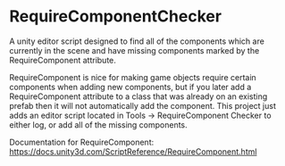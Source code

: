 # RequireComponentChecker
A unity editor script designed to find all of the components which are currently in the scene and have missing components marked by the RequireComponent attribute.

RequireComponent is nice for making game objects require certain components when adding new components, but if you later add a RequireComponent attribute to a class that was already on an existing prefab then it will not automatically add the component. This project just adds an editor script located in Tools -> RequireComponent Checker to either log, or add all of the missing components.

Documentation for RequireComponent:
https://docs.unity3d.com/ScriptReference/RequireComponent.html
